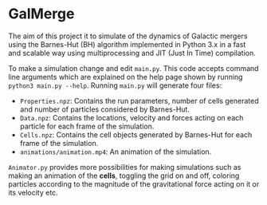 # GalMerge
The aim of this project it to simulate of the dynamics of Galactic mergers using the Barnes-Hut (BH) algorithm implemented in Python 3.x in a fast and scalable way using multiprocessing and JIT (Just In Time) compilation.

To make a simulation change and edit `main.py`. This code accepts command line arguments which are explained on the help page shown by running `python3 main.py --help`. Running `main.py` will generate four files:
- `Properties.npz`: Contains the run parameters, number of cells generated and number of particles considered by Barnes-Hut.
- `Data.npz`: Contains the locations, velocity and forces acting on each particle for each frame of the simulation.
- `Cells.npz`: Contains the cell objects generated by Barnes-Hut for each frame of the simulation.
- `animations/animation.mp4`: An animation of the simulation.

`Animator.py` provides more possibilities for making simulations such as making an animation of the **cells**, toggling the grid on and off, coloring particles according to the magnitude of the gravitational force acting on it or its velocity etc.
